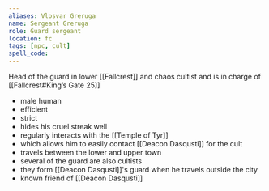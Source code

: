 ```yaml
---
aliases: Vlosvar Greruga
name: Sergeant Greruga
role: Guard sergeant
location: fc
tags: [npc, cult]
spell_code:
---
```


Head of the guard in lower [[Fallcrest]] and chaos cultist and is in charge of [[Fallcrest#King’s Gate 25]]

- male human
- efficient
- strict
- hides his cruel streak well
- regularly interacts with the [[Temple of Tyr]]
- which allows him to easily contact [[Deacon Dasqusti]] for the cult
- travels between the lower and upper town
- several of the guard are also cultists
- they form [[Deacon Dasqusti]]'s guard when he travels outside the city
- known friend of [[Deacon Dasqusti]]